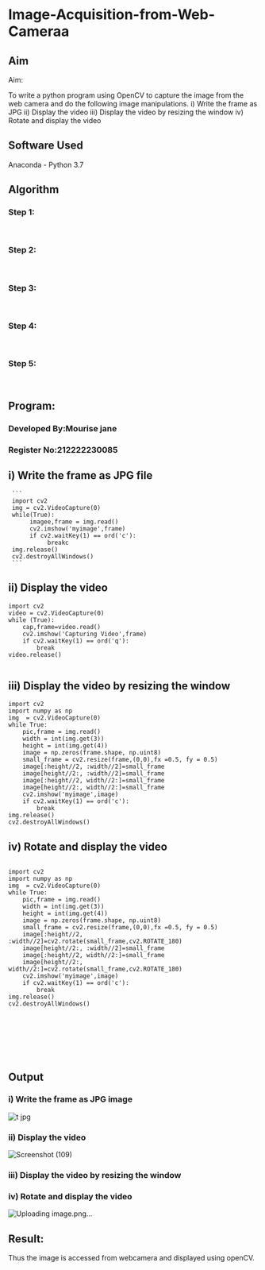 # Image-Acquisition-from-Web-Cameraa
## Aim
 
Aim:
 
To write a python program using OpenCV to capture the image from the web camera and do the following image manipulations.
i) Write the frame as JPG 
ii) Display the video 
iii) Display the video by resizing the window
iv) Rotate and display the video

## Software Used
Anaconda - Python 3.7
## Algorithm
### Step 1:
<br>

### Step 2:
<br>

### Step 3:
<br>

### Step 4:
<br>

### Step 5:
<br>

## Program:

### Developed By:Mourise jane
### Register No:212222230085

## i) Write the frame as JPG file
     ```
     import cv2
     img = cv2.VideoCapture(0)
     while(True):
          imagee,frame = img.read()
          cv2.imshow('myimage',frame)
          if cv2.waitKey(1) == ord('c'):
               breakc
     img.release()
     cv2.destroyAllWindows()
     ```



## ii) Display the video
```
import cv2
video = cv2.VideoCapture(0)
while (True):
    cap,frame=video.read()
    cv2.imshow('Capturing Video',frame)
    if cv2.waitKey(1) == ord('q'):
        break
video.release()


```




## iii) Display the video by resizing the window

```
import cv2
import numpy as np
img  = cv2.VideoCapture(0)
while True:
    pic,frame = img.read()
    width = int(img.get(3))
    height = int(img.get(4))
    image = np.zeros(frame.shape, np.uint8)
    small_frame = cv2.resize(frame,(0,0),fx =0.5, fy = 0.5)
    image[:height//2, :width//2]=small_frame
    image[height//2:, :width//2]=small_frame
    image[:height//2, width//2:]=small_frame
    image[height//2:, width//2:]=small_frame
    cv2.imshow('myimage',image)
    if cv2.waitKey(1) == ord('c'):
        break
img.release()
cv2.destroyAllWindows()

```



## iv) Rotate and display the video

```

import cv2
import numpy as np
img  = cv2.VideoCapture(0)
while True:
    pic,frame = img.read()
    width = int(img.get(3))
    height = int(img.get(4))
    image = np.zeros(frame.shape, np.uint8)
    small_frame = cv2.resize(frame,(0,0),fx =0.5, fy = 0.5)
    image[:height//2, :width//2]=cv2.rotate(small_frame,cv2.ROTATE_180)
    image[height//2:, :width//2]=small_frame
    image[:height//2, width//2:]=small_frame
    image[height//2:, width//2:]=cv2.rotate(small_frame,cv2.ROTATE_180)
    cv2.imshow('myimage',image)
    if cv2.waitKey(1) == ord('c'):
        break
img.release()
cv2.destroyAllWindows()








```
## Output

### i) Write the frame as JPG image

![t jpg](https://github.com/Jayakrishnan22003251/Image-Acquisition-from-Web-Cameraa/assets/120232371/d96d560b-ac4e-4a36-b52b-742205052363)


### ii) Display the video
![Screenshot (109)](https://github.com/Jayakrishnan22003251/Image-Acquisition-from-Web-Cameraa/assets/120232371/68c012b5-a790-4f78-bcd1-6d970dfb4395)



### iii) Display the video by resizing the window





### iv) Rotate and display the video
![Uploading image.png…]()





## Result:
Thus the image is accessed from webcamera and displayed using openCV.
